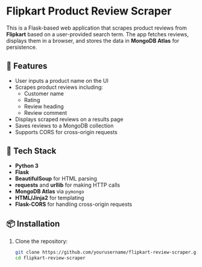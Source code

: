 # Flipkart Product Review Scraper

This is a Flask-based web application that scrapes product reviews from **Flipkart** based on a user-provided search term. The app fetches reviews, displays them in a browser, and stores the data in **MongoDB Atlas** for persistence.

## 🚀 Features

- User inputs a product name on the UI
- Scrapes product reviews including:
  - Customer name
  - Rating
  - Review heading
  - Review comment
- Displays scraped reviews on a results page
- Saves reviews to a MongoDB collection
- Supports CORS for cross-origin requests

## 🧰 Tech Stack

- **Python 3**
- **Flask**
- **BeautifulSoup** for HTML parsing
- **requests** and **urllib** for making HTTP calls
- **MongoDB Atlas** via `pymongo`
- **HTML/Jinja2** for templating
- **Flask-CORS** for handling cross-origin requests

## 📦 Installation

1. Clone the repository:
   ```bash
   git clone https://github.com/yourusername/flipkart-review-scraper.git
   cd flipkart-review-scraper
